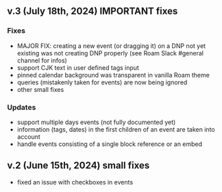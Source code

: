 ## v.3 (July 18th, 2024) IMPORTANT fixes

### Fixes
- MAJOR FIX: creating a new event (or dragging it) on a DNP not yet existing was not creating DNP properly (see Roam Slack #general channel for infos)
- support CJK text in user defined tags input
- pinned calendar background was transparent in vanilla Roam theme
- queries (mistakenly taken for events) are now being ignored
- other small fixes

### Updates
- support multiple days events (not fully documented yet)
- information (tags, dates) in the first children of an event are taken into account
- handle events consisting of a single block reference or an embed

## v.2 (June 15th, 2024) small fixes

- fixed an issue with checkboxes in events
